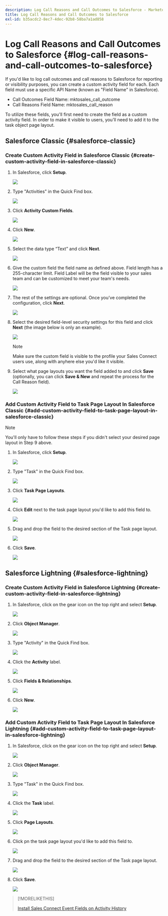 ```yaml
---
description: Log Call Reasons and Call Outcomes to Salesforce - Marketo Docs - Product Documentation
title: Log Call Reasons and Call Outcomes to Salesforce
exl-id: b35acdc2-8ec7-4dec-92b8-58ba7a1ad858
---
```

# Log Call Reasons and Call Outcomes to Salesforce {#log-call-reasons-and-call-outcomes-to-salesforce}

If you'd like to log call outcomes and call reasons to Salesforce for reporting or visibility purposes, you can create a custom activity field for each. Each field must use a specific API Name (known as "Field Name" in Salesforce).

* Call Outcomes Field Name: mktosales_call_outcome
* Call Reasons Field Name: mktosales_call_reason

To utilize these fields, you'll first need to create the field as a custom activity field. In order to make it visible to users, you'll need to add it to the task object page layout.

## Salesforce Classic {#salesforce-classic}

### Create Custom Activity Field in Salesforce Classic  {#create-custom-activity-field-in-salesforce-classic}

1. In Salesforce, click **Setup**.

   ![](assets/log-call-reasons-and-call-outcomes-to-salesforce-1.png)

1. Type "Activities" in the Quick Find box.

   ![](assets/log-call-reasons-and-call-outcomes-to-salesforce-2.png)

1. Click **Activity Custom Fields**.

   ![](assets/log-call-reasons-and-call-outcomes-to-salesforce-3.png)

1. Click **New**.

   ![](assets/log-call-reasons-and-call-outcomes-to-salesforce-4.png)

1. Select the data type “Text” and click **Next**.

   ![](assets/log-call-reasons-and-call-outcomes-to-salesforce-5.png)

1. Give the custom field the field name as defined above. Field length has a 255-character limit. Field Label will be the field visible to your sales team and can be customized to meet your team's needs.

   ![](assets/log-call-reasons-and-call-outcomes-to-salesforce-6.png)

1. The rest of the settings are optional. Once you’ve completed the configuration, click **Next**.

   ![](assets/log-call-reasons-and-call-outcomes-to-salesforce-7.png)

1. Select the desired field-level security settings for this field and click **Next** (the image below is only an example).

   ![](assets/log-call-reasons-and-call-outcomes-to-salesforce-8.png)

   >[!NOTE]
   >
   >Make sure the custom field is visible to the profile your Sales Connect users use, along with anyhere else you'd like it visible.

1. Select what page layouts you want the field added to and click **Save** (optionally, you can click **Save & New** and repeat the process for the Call Reason field).

   ![](assets/log-call-reasons-and-call-outcomes-to-salesforce-9.png)

### Add Custom Activity Field to Task Page Layout In Salesforce Classic {#add-custom-activity-field-to-task-page-layout-in-salesforce-classic}

>[!NOTE]
>
>You'll only have to follow these steps if you didn't select your desired page layout in Step 9 above.

1. In Salesforce, click **Setup**.

   ![](assets/log-call-reasons-and-call-outcomes-to-salesforce-10.png)

1. Type "Task" in the Quick Find box.

   ![](assets/log-call-reasons-and-call-outcomes-to-salesforce-11.png)

1. Click **Task Page Layouts**.

   ![](assets/log-call-reasons-and-call-outcomes-to-salesforce-12.png)

1. Click **Edit** next to the task page layout you'd like to add this field to.

   ![](assets/log-call-reasons-and-call-outcomes-to-salesforce-13.png)

1. Drag and drop the field to the desired section of the Task page layout.

   ![](assets/log-call-reasons-and-call-outcomes-to-salesforce-14.png)

1. Click **Save**.

   ![](assets/log-call-reasons-and-call-outcomes-to-salesforce-15.png)

## Salesforce Lightning {#salesforce-lightning}

### Create Custom Activity Field in Salesforce Lightning {#create-custom-activity-field-in-salesforce-lightning}

1. In Salesforce, click on the gear icon on the top right and select **Setup**.

   ![](assets/log-call-reasons-and-call-outcomes-to-salesforce-16.png)

1. Click **Object Manager**.

   ![](assets/log-call-reasons-and-call-outcomes-to-salesforce-17.png)

1. Type "Activity" in the Quick Find box.

   ![](assets/log-call-reasons-and-call-outcomes-to-salesforce-18.png)

1. Click the **Activity** label.

   ![](assets/log-call-reasons-and-call-outcomes-to-salesforce-19.png)

1. Click **Fields & Relationships**.

   ![](assets/log-call-reasons-and-call-outcomes-to-salesforce-20.png)

1. Click **New**.

   ![](assets/log-call-reasons-and-call-outcomes-to-salesforce-21.png)

### Add Custom Activity Field to Task Page Layout In Salesforce Lightning {#add-custom-activity-field-to-task-page-layout-in-salesforce-lightning}

1. In Salesforce, click on the gear icon on the top right and select **Setup**.

   ![](assets/log-call-reasons-and-call-outcomes-to-salesforce-22.png)

1. Click **Object Manager**.

   ![](assets/log-call-reasons-and-call-outcomes-to-salesforce-23.png)

1. Type "Task" in the Quick Find box.

   ![](assets/log-call-reasons-and-call-outcomes-to-salesforce-24.png)

1. Click the **Task** label.

   ![](assets/log-call-reasons-and-call-outcomes-to-salesforce-25.png)

1. Click **Page Layouts**.

   ![](assets/log-call-reasons-and-call-outcomes-to-salesforce-26.png)

1. Click pn the task page layout you'd like to add this field to.

   ![](assets/log-call-reasons-and-call-outcomes-to-salesforce-27.png)

1. Drag and drop the field to the desired section of the Task page layout.

   ![](assets/log-call-reasons-and-call-outcomes-to-salesforce-28.png)

1. Click **Save**.

   ![](assets/log-call-reasons-and-call-outcomes-to-salesforce-29.png)

>[!MORELIKETHIS]
>
>[Install Sales Connect Event Fields on Activity History](/help/marketo/product-docs/marketo-sales-connect/crm/salesforce-customization/install-sales-connect-event-fields-on-activity-history.md)
